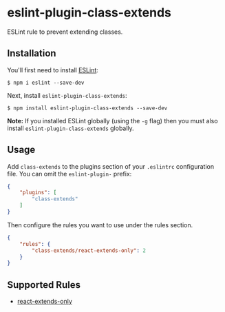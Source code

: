 # eslint-plugin-class-extends

ESLint rule to prevent extending classes.

## Installation

You'll first need to install [ESLint](http://eslint.org):

```
$ npm i eslint --save-dev
```

Next, install `eslint-plugin-class-extends`:

```
$ npm install eslint-plugin-class-extends --save-dev
```

**Note:** If you installed ESLint globally (using the `-g` flag) then you must also install `eslint-plugin-class-extends` globally.

## Usage

Add `class-extends` to the plugins section of your `.eslintrc` configuration file. You can omit the `eslint-plugin-` prefix:

```json
{
    "plugins": [
        "class-extends"
    ]
}
```


Then configure the rules you want to use under the rules section.

```json
{
    "rules": {
        "class-extends/react-extends-only": 2
    }
}
```

## Supported Rules

* [react-extends-only](doc/rules/react-extends-only.md)
